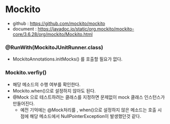# Mockito

* github : https://github.com/mockito/mockito
* document : https://javadoc.io/static/org.mockito/mockito-core/3.6.28/org/mockito/Mockito.html

### @RunWith(MockitoJUnitRunner.class)
- MockitoAnnotations.initMocks() 를 호출할 필요가 없다.

### Mockito.verfiy()
* 해당 메소드의 수행 여부를 확인한다.
* Mockito.when()으로 설정하지 않아도 된다.
* @Mock 으로 테스트하려는 클래스를 지정하면 문제없이 mock 클래스 인스턴스가 만들어진다.
	* 예전 기억에는 @Mock처리를 , when()으로 설정하지 않은 메소드는 호출 시점에 해당 메소드에서 NullPointerException이 발생했던것 같다.
<!--stackedit_data:
eyJoaXN0b3J5IjpbLTg0NTE3NjMwM119
-->